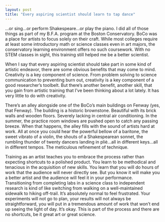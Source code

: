 ```yaml
---
layout: post
title: "Every aspiring scientist should learn to tap dance"
---
```

...or sing...or perform Shakespeare...or play the piano. I did all of those things as part of my B.F.A. program at the Boston Conservatory. BoCo was a place for artists to focus solely on their craft. While most colleges require at least some introductory math or science classes even in art majors, the conservatory learning environment offers no such coursework. With no STEM classes in sight, this training still helped me be a better scientist.

When I say that every aspiring scientist should take part in some kind of artistic endeavor, there are some obvious benefits that may come to mind. Creativity is a key component of science. From problem solving to science communication to preventing burn out, creativity is a key component of a good researcher’s toolbelt. But there’s another benefit, another skill, that you gain from artistic training that I’ve been thinking about a lot lately. It has very little to do with creativity. 

There’s an alley alongside one of the BoCo’s main buildings on Fenway (yes, that Fenway). The building is a historic brownstone. Beautiful with its brick walls and wooden floors. Severely lacking in central air conditioning. In the summer, the practice room windows are pushed open to catch any passing breeze. When that happens, the alley fills with the sound of artists hard at work. All at once you could hear the powerful bellow of a baritone, the sweet vibrato of a violin, the shouts of a Shakespearean sonnet, the rumbling thunder of twenty dancers landing in pliė…all in different keys…all in different tempos. The meticulous refinement of technique.

Training as an artist teaches you to embrace the process rather than expecting shortcuts to a polished product. You learn to be methodical and tenacious in the acquisition of new skills. You learn that you will do hours of work that the audience will never directly see. But you know it will make you a better artist and the audience will feel it in your performance. Transitioning from completing labs in a science class to independent research is kind of like switching from walking on a well-maintained sidewalk to hiking off-trail. It’s absolutely normal to feel frustrated. Your experiments will not go to plan, your results will not always be straightforward, you will put in a tremendous amount of work that won’t end up seeing the light of day. It’s okay. This is part of the process and there are no shortcuts, be it great art or great science. 
